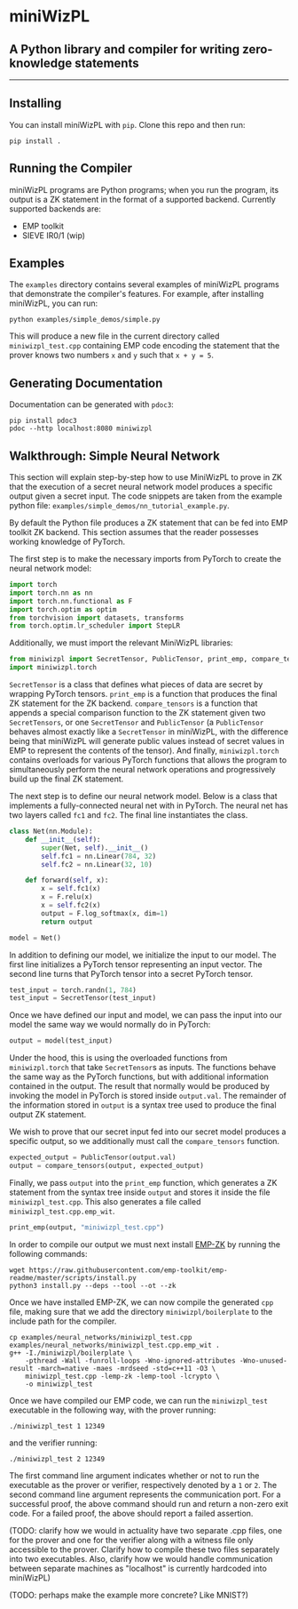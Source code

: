 # miniWizPL
## A Python library and compiler for writing zero-knowledge statements

----

## Installing

You can install miniWizPL with `pip`. Clone this repo and then run:

```
pip install .
```

## Running the Compiler

miniWizPL programs are Python programs; when you run the program, its
output is a ZK statement in the format of a supported backend.
Currently supported backends are:

- EMP toolkit
- SIEVE IR0/1 (wip)

## Examples

The `examples` directory contains several examples of miniWizPL
programs that demonstrate the compiler's features. For example, after
installing miniWizPL, you can run:

```
python examples/simple_demos/simple.py
```

This will produce a new file in the current directory called
`miniwizpl_test.cpp` containing EMP code encoding the statement that
the prover knows two numbers `x` and `y` such that `x + y = 5`.

## Generating Documentation

Documentation can be generated with `pdoc3`:

```
pip install pdoc3
pdoc --http localhost:8080 miniwizpl
```

## Walkthrough: Simple Neural Network
This section will explain step-by-step how to use MiniWizPL to prove
in ZK that the execution of a secret neural network model produces
a specific output given a secret input. The code snippets are taken
from the example python file:
`examples/simple_demos/nn_tutorial_example.py`.


By default the Python file produces a ZK statement that can be
fed into EMP toolkit ZK backend. This section assumes
that the reader possesses working knowledge of PyTorch.


The first step is to make the necessary imports from PyTorch to create
the neural network model:

```python
import torch
import torch.nn as nn
import torch.nn.functional as F
import torch.optim as optim
from torchvision import datasets, transforms
from torch.optim.lr_scheduler import StepLR
```

Additionally, we must import the relevant MiniWizPL libraries:

```python
from miniwizpl import SecretTensor, PublicTensor, print_emp, compare_tensors
import miniwizpl.torch
```

`SecretTensor` is a class that defines what pieces of data are secret
by wrapping PyTorch tensors. `print_emp` is a function that produces
the final ZK statement for the ZK backend. `compare_tensors`
is a function that appends a special comparison function to the ZK
statement given two `SecretTensors`, or one `SecretTensor` and
`PublicTensor` (a `PublicTensor` behaves almost exactly like a
`SecretTensor` in miniWizPL, with the difference being that miniWizPL
will generate public values instead of secret values in EMP to
represent the contents of the tensor).
And finally, `miniwizpl.torch` contains overloads for
various PyTorch functions that allows the program to simultaneously
perform the neural network operations and progressively build up the
final ZK statement.


The next step is to define our neural network model. Below is a
class that implements a fully-connected neural net with in PyTorch.
The neural net has two layers called `fc1` and `fc2`.
The final line instantiates the class.

```python
class Net(nn.Module):
    def __init__(self):
        super(Net, self).__init__()
        self.fc1 = nn.Linear(784, 32)
        self.fc2 = nn.Linear(32, 10)

    def forward(self, x):
        x = self.fc1(x)
        x = F.relu(x)
        x = self.fc2(x)
        output = F.log_softmax(x, dim=1)
        return output

model = Net()
```
In addition to defining our model, we initialize the input to
our model. The first line initializes a PyTorch tensor representing
an input vector. The second line turns that PyTorch tensor into
a secret PyTorch tensor.

```python
test_input = torch.randn(1, 784)
test_input = SecretTensor(test_input)
```

Once we have defined our input and model, we can pass the input into
our model the same way we would normally do in PyTorch:

```python
output = model(test_input)
```

Under the hood, this is using the overloaded functions from
`miniwizpl.torch` that take `SecretTensor`s as inputs. The functions
behave the same way as the PyTorch functions, but with additional
information contained in the output. The result that normally would be
produced by invoking the model in PyTorch is stored inside
`output.val`. The remainder of the information stored in `output` is a
syntax tree used to produce the final output ZK statement.

We wish to prove that our secret input fed into our secret model
produces a specific output, so we additionally must call the
`compare_tensors` function.

```python
expected_output = PublicTensor(output.val)
output = compare_tensors(output, expected_output)
```

Finally, we pass `output` into the `print_emp` function, which
generates a ZK statement from the syntax tree inside `output` and
stores it inside the file `miniwizpl_test.cpp`. This also generates
a file called `miniwizpl_test.cpp.emp_wit`.

```python
print_emp(output, "miniwizpl_test.cpp")
```

In order to compile our output we must next install
[EMP-ZK](https://github.com/emp-toolkit/emp-zk) by running the
following commands:

```
wget https://raw.githubusercontent.com/emp-toolkit/emp-readme/master/scripts/install.py
python3 install.py --deps --tool --ot --zk
```

Once we have installed EMP-ZK, we can now compile the generated `cpp`
file, making sure that we add the directory `miniwizpl/boilerplate` to
the include path for the compiler.

```
cp examples/neural_networks/miniwizpl_test.cpp examples/neural_networks/miniwizpl_test.cpp.emp_wit .
g++ -I./miniwizpl/boilerplate \
    -pthread -Wall -funroll-loops -Wno-ignored-attributes -Wno-unused-result -march=native -maes -mrdseed -std=c++11 -O3 \
    miniwizpl_test.cpp -lemp-zk -lemp-tool -lcrypto \
    -o miniwizpl_test
```

Once we have compiled our EMP code, we can run the `miniwizpl_test`
executable in the following way, with the prover running:

```
./miniwizpl_test 1 12349
```

and the verifier running:
```
./miniwizpl_test 2 12349
```

The first command line argument indicates whether or not to run the
executable as the prover or verifier, respectively denoted by a `1`
or `2`. The second command line argument represents the communication
port. For a successful proof, the above command should run and return
a non-zero exit code. For a failed proof, the above should report a
failed assertion.

(TODO: clarify how we would in actuality have two separate .cpp files,
one for the prover and one for the verifier along with a witness file
only accessible to the prover. Clarify how to compile these two files
separately into two executables. Also, clarify how we would handle
communication between separate machines as "localhost" is currently
hardcoded into miniWizPL)

(TODO: perhaps make the example more concrete? Like MNIST?)
